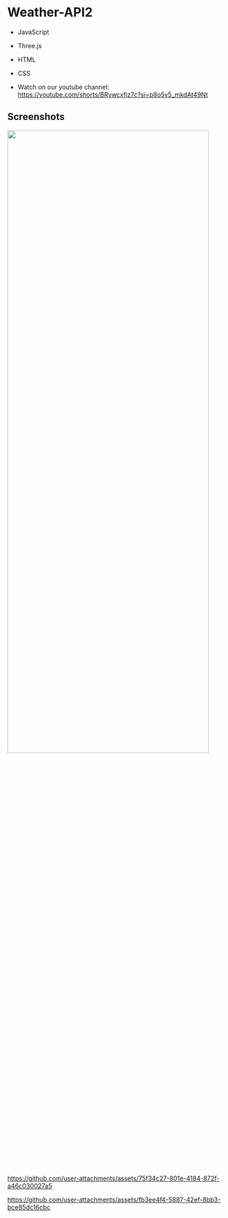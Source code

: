 # **Weather-API2**

- JavaScript
- Three.js
- HTML
- CSS

- Watch on our youtube channel: https://youtube.com/shorts/BRywcxfjz7c?si=p8o5y5_mkdAt49Nt

## Screenshots

<img src="Images\screenshots\sc1.png" height=60% width=95%><br>


https://github.com/user-attachments/assets/75f34c27-801e-4184-872f-a46c030027a5


https://github.com/user-attachments/assets/fb3ee4f4-5887-42ef-8bb3-bce85dc16cbc
